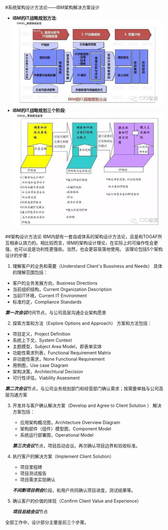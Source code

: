 #系统架构设计方法论——IBM架构解决方案设计
- **IBM的IT战略规划方法**:
![IBM的IT战略规划方法](./image/IBM的IT战略规划方法.jpeg)
- **IBM的IT战略规划三个阶段**:
![IBM的IT战略规划三个阶段](./image/IBM的IT战略规划三个阶段.jpeg)

##架构设计方法论
IBM内部有一套自成体系的架构设计方法论，且是和TOGAF所互相承认效力的。相比较而言，IBM的架构设计理论，在实际上的可操作性会更强，也可以说是功利性更强些。当然，也会更容易落地使用。
该理论包括5个架构设计的步骤：

1. 理解客户的业务和需要（Understand Client's Bussiness and Needs）
具体的理解范围包括：
  - 客户的业务发展方向，Business Directions
  - 当前组织结构，Current Organization Description
  - 当前IT环境，Current IT Environment
  - 标准约定，Compliance Standards
  
   ***第一次会议***时间节点，与公司高层沟通企业架构愿景

2. 探索方案和方法（Explore Options and Approach）
方案和方法包括：
  - 项目定义，Project Definition
  - 系统上下文，System Context
  - 主题模型，Subject Area Model，即表单实体
  - 功能性需求列表，Functional Requirement Matrix
  - 非功能性需求，None Functional Requirement
  - 用例图，Use case Diagram
  - 架构决策，Architechtural Decision
  - 可行性评估，Viability Assesment

  ***第二次会议***节点，与公司业务规划部门和经营部门确认需求；按需要单独与公司高层沟通方案

3. 开发并与客户确认解决方案（Develop and Agree to Client Solution ）
解决方案包括：
   - 应用架构概况图，Architecture Overview Diagram
   - 架构部件（组件）模型图，Component Model
   - 系统运行部署图，Operational Model
  
   ***第三次会议***节点，项目启动会议。再次确认项目边界和验收标准。

4. 执行客户的解决方案（Implement Client Solution）
   - 项目里程碑
   - 项目测试报告
   - 项目需求实现确认

   ***不间断项目例会***阶段，和用户共同确认项目进度，测试结果等。

5. 确认客户的价值的体现（Confirm Client Value and Experience）

   ***项目总结会议***节点

全部工作中，设计部分主要是前三个步骤。